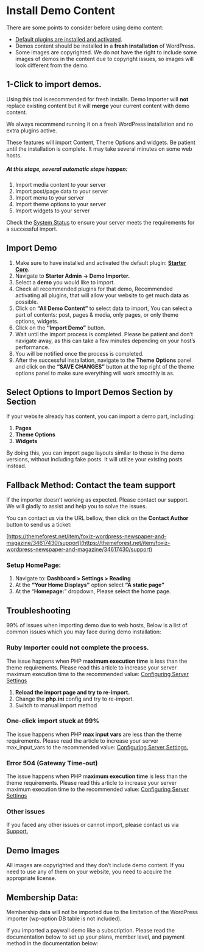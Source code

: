 Install Demo Content
====================

There are some points to consider before using demo content:

*   [Default plugins are installed and activated](https://help.themeruby.com/foxiz/install-default-plugins/).
*   Demos content should be installed in a **fresh installation** of WordPress.
*   Some images are copyrighted. We do not have the right to include some images of demos in the content due to copyright issues, so images will look different from the demo.

1-Click to import demos.
------------------------

Using this tool is recommended for fresh installs. Demo Importer will **not** replace existing content but it will **merge** your current content with demo content.

We always recommend running it on a fresh WordPress installation and no extra plugins active.

These features will import Content, Theme Options and widgets. Be patient until the installation is complete. It may take several minutes on some web hosts.

##### At this stage, several automatic steps happen:

1.  Import media content to your server
2.  Import post/page data to your server
3.  Import menu to your server
4.  Import theme options to your server
5.  Import widgets to your server

Check the [System Status](https://help.themeruby.com/foxiz/checking-server-requirements/) to ensure your server meets the requirements for a successful import.

Import Demo
-----------

1.  Make sure to have installed and activated the default plugin: [**Starter Core**](https://help.themeruby.com/foxiz/install-default-plugins/)**.**
2.  Navigate to **Starter Admin → Demo Importer.**
3.  Select a **demo** you would like to import.
4.  Check all recommended plugins for that demo, Recommended activating all plugins, that will allow your website to get much data as possible.<ZoomableImage src="https://help.themeruby.com/foxiz/wp-content/uploads/2019/12/1-6.jpg" />
5.  Click on **“All Demo Content”** to select data to import, You can select a part of contents: post, pages & media, only pages, or only theme options, widgets.
6.  Click on the **“Import Demo”** button.
7.  Wait until the import process is completed. Please be patient and don’t navigate away, as this can take a few minutes depending on your host’s performance.
8.  You will be notified once the process is completed.<ZoomableImage src="https://help.themeruby.com/foxiz/wp-content/uploads/2019/12/1-8.jpg" />
9.  After the successful installation, navigate to the  **Theme Options** panel and click on the **“SAVE CHANGES”** button at the top right of the theme options panel to make sure everything will work smoothly is as.

Select Options to Import Demos Section by Section
-------------------------------------------------

If your website already has content, you can import a demo part, including:

1.  **Pages**
2.  **Theme Options**
3.  **Widgets**

<ZoomableImage src="https://help.themeruby.com/foxiz/wp-content/uploads/2019/12/1-9.jpg" />

By doing this, you can import page layouts similar to those in the demo versions, without including fake posts. It will utilize your existing posts instead.

Fallback Method: Contact the team support
-----------------------------------------

If the importer doesn’t working as expected. Please contact our support. We will gladly to assist and help you to solve the issues.

You can contact us via the URL bellow, then click on the **Contact Author** button to send us a ticket:

[https://themeforest.net/item/foxiz-wordpress-newspaper-and-magazine/34617430/support](https://themeforest.net/item/foxiz-wordpress-newspaper-and-magazine/34617430/support)

### Setup HomePage:

1.  Navigate to: **Dashboard > Settings > Reading**
2.  At the **“Your Home Displays”** option select **“A static page”**<ZoomableImage src="https://help.themeruby.com/foxiz/wp-content/uploads/sites/2/2020/01/homepage.jpg" />
3.  At the “**Homepage:**” dropdown, Please select the home page.

Troubleshooting
---------------

99% of issues when importing demo due to web hosts, Below is a list of common issues which you may face during demo installation:

### Ruby Importer could not complete the process.

The issue happens when PHP m**aximum execution time** is less than the theme requirements. Please read this article [](http://localhost/test/knowledge-base/configuring-server-settings/)to increase your server maximum execution time to the recommended value: [Configuring Server Settings](https://help.themeruby.com/foxiz/configuring-server-settings/)

1.  **Reload the import page and try to re-import.**
2.  Change the **php.ini** config and try to re-import.
3.  Switch to manual import method

### One-click import stuck at 99%

The issue happens when PHP **max input vars** are less than the theme requirements. Please read the article [](http://localhost/test/knowledge-base/configuring-server-settings/)to increase your server max\_input\_vars to the recommended value: [Configuring Server Settings.](https://help.themeruby.com/foxiz/configuring-server-settings/)

### Error 504 (Gateway Time-out)

The issue happens when PHP m**aximum execution time** is less than the theme requirements. Please read this article [](http://localhost/test/knowledge-base/configuring-server-settings/)to increase your server maximum execution time to the recommended value: [Configuring Server Settings](https://help.themeruby.com/foxiz/configuring-server-settings/)

### Other issues

If you faced any other issues or cannot import, please contact us via [Support.](https://help.themeruby.com/foxiz/getting-help-from-the-support-team/)

Demo Images
-----------

All images are copyrighted and they don’t include demo content. If you need to use any of them on your website, you need to acquire the appropriate license.

Membership Data:
----------------

Membership data will not be imported due to the limitation of the WordPress importer (wp-option DB table is not included).

If you imported a paywall demo like a subscription. Please read the documentation below to set up your plans, member level, and payment method in the documentation below:

